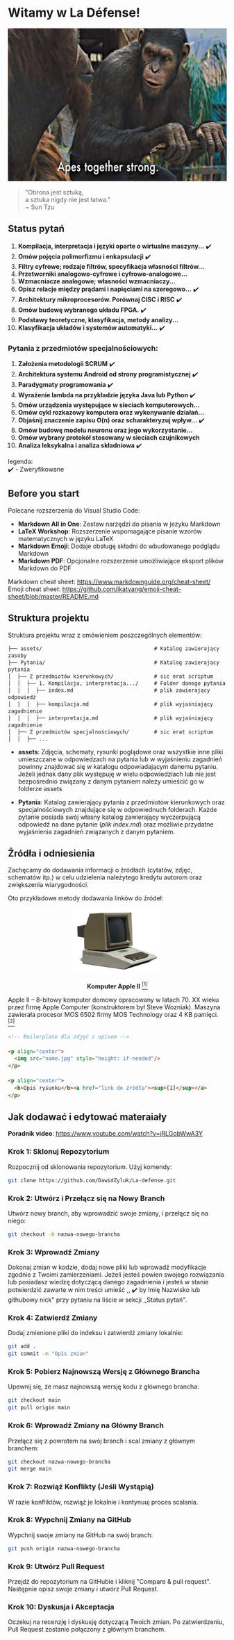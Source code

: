 # Witamy w La Défense!

<p align="center"><img src="assets/image.png" style="height: 352px;"/></p>

> "Obrona jest sztuką,\
> a sztuka nigdy nie jest łatwa."\
> ~ Sun Tzu

## Status pytań

1. **Kompilacja, interpretacja i języki oparte o wirtualne maszyny...** :heavy_check_mark:
2. **Omów pojęcia polimorfizmu i enkapsulacji** :heavy_check_mark:
3. **Filtry cyfrowe; rodzaje filtrów, specyfikacja własności filtrów...**
4. **Przetworniki analogowo-cyfrowe i cyfrowo-analogowe...**
5. **Wzmacniacze analogowe; własności wzmacniaczy...**
6. **Opisz relacje między prądami i napięciami na szeregowo...** :heavy_check_mark:
7. **Architektury mikroprocesorów. Porównaj CISC i RISC** :heavy_check_mark:
8. **Omów budowę wybranego układu FPGA.** :heavy_check_mark:
9. **Podstawy teoretyczne, klasyfikacja, metody analizy...**
10. **Klasyfikacja układów i systemów automatyki...** :heavy_check_mark:
 
### Pytania z przedmiotów specjalnościowych:
1. **Założenia metodologii SCRUM** :heavy_check_mark:
2. **Architektura systemu Android od strony programistycznej** :heavy_check_mark: 
3. **Paradygmaty programowania** :heavy_check_mark:
4. **Wyrażenie lambda na przykładzie języka Java lub Python** :heavy_check_mark:
5. **Omów urządzenia występujące w sieciach komputerowych...**
6. **Omów cykl rozkazowy komputera oraz wykonywanie działań...**
7. **Objaśnij znaczenie zapisu O(n) oraz scharakteryzuj wpływ...** :heavy_check_mark:
8. **Omów budowę modelu neuronu oraz jego wykorzystanie...** 
9. **Omów wybrany protokół stosowany w sieciach czujnikowych** 
10. **Analiza leksykalna i analiza składniowa** :heavy_check_mark:

legenda: \
:heavy_check_mark: - Zweryfikowane


## Before you start

Polecane rozszerzenia do Visual Studio Code:

- **Markdown All in One**: Zestaw narzędzi do pisania w jezyku Markdown
- **LaTeX Workshop**: Rozszerzenie wspomagające pisanie wzorów matematycznych w języku LaTeX
- **Markdown Emoji**: Dodaje obsługę składni do wbudowanego podglądu Markdown 
- **Markdown PDF**: Opcjonalne rozszerzenie umożliwiające eksport plików Markdown do PDF

Markdown cheat sheet: https://www.markdownguide.org/cheat-sheet/ \
Emoji cheat sheet: https://github.com/ikatyang/emoji-cheat-sheet/blob/master/README.md

## Struktura projektu

Struktura projektu wraz z omówieniem poszczególnych elementów:

```
├── assets/                                    # Katalog zawierający zasoby
├── Pytania/                                   # Katalog zawierający pytania
│  ├── Z przedmiotów kierunkowych/             # sic erat scriptum
│  │  ├── 1. Kompilacja, interpretacja.../     # Folder danego pytania
│  │  │  ├── index.md                          # plik zawierający odpowiedź
│  │  │  ├── kompilacja.md                     # plik wyjaśniający zagadnienie
│  │  │  ├── interpretacja.md                  # plik wyjaśniający zagadnienie
│  ├── Z przedmiotów specjalnościowych/        # sic erat scriptum
│  │  ├── ...
```

- **assets**: Zdjęcia, schematy, rysunki poglądowe oraz wszystkie inne pliki umieszczane w odpowiedzach na pytania lub w wyjaśnieniu zagadnień powinny znajdować się w katalogu odpowiadającym danemu pytaniu. Jeżeli jednak dany plik występuję w wielu odpowiedziach lub nie jest bezpośrednio związany z danym pytaniem należy umieścić go w folderze assets

- **Pytania**: Katalog zawierający pytania z przedmiotów kierunkowych oraz specjalnościowych znajdujące się w odpowiednuch folderach. Każde pytanie posiada swój własny katalog zawierający wyczerpującą odpowiedź na dane pytanie (_plik index.md_) oraz możliwie przydatne wyjaśnienia zagadnień związanych z danym pytaniem.

## Żródła i odniesienia

Zachęcamy do dodawania informacji o źródłach (cytatów, zdjęć, schematów itp.) w celu udzielenia należytego kredytu autorom oraz zwiększenia wiarygodności.

Oto przykładowe metody dodawania linków do źródeł:

<p align="center"><img src="assets/apple.png" style="height: 152px;"/></p>

<p align="center">
  <b>Komputer Apple II</b> <a href="https://pl.wikipedia.org/wiki/Apple_II"><sup>[1]</sup></a>
</p>

Apple II – 8-bitowy komputer domowy opracowany w latach 70. XX wieku przez firmę Apple Computer (konstruktorem był Steve Wozniak). Maszyna zawierała procesor MOS 6502 firmy MOS Technology oraz 4 KB pamięci. <a href="https://pl.wikipedia.org/wiki/Apple_II"><sup>[2]</sup></a>

``` HTML
<!-- Boilerplate dla zdjęć z opisem -->

<p align="center"> 
  <img src="name.jpg" style="height: if-needed"/>
</p>

<p align="center">
  <b>Opis rysunku</b><a href="link do źródła"><sup>[1]</sup></a>
</p>

```

## Jak dodawać i edytować materaiały

**Poradnik video**: https://www.youtube.com/watch?v=jRLGobWwA3Y

### Krok 1: Sklonuj Repozytorium

Rozpocznij od sklonowania repozytorium. Użyj komendy:

```bash
git clone https://github.com/DawidZyluk/La-defense.git
```

### Krok 2: Utwórz i Przełącz się na Nowy Branch

Utwórz nowy branch, aby wprowadzić swoje zmiany, i przełącz się na niego:

```bash
git checkout -b nazwa-nowego-brancha
```

### Krok 3: Wprowadź Zmiany

Dokonaj zmian w kodzie, dodaj nowe pliki lub wprowadź modyfikacje zgodnie z Twoimi zamierzeniami. Jeżeli jesteś pewien swojego rozwiązania lub posiadasz wiedzę dotyczącą danego zagadnienia i jesteś w stanie potwierdzić zawarte w nim treści umieść ,, :heavy_check_mark: by Imię Nazwisko lub githubowy nick" przy pytaniu na liście w sekcji ,,Status pytań". 

### Krok 4: Zatwierdź Zmiany

Dodaj zmienione pliki do indeksu i zatwierdź zmiany lokalnie:

```bash
git add .
git commit -m "Opis zmian"
```

### Krok 5: Pobierz Najnowszą Wersję z Głównego Brancha

Upewnij się, że masz najnowszą wersję kodu z głównego brancha:

```bash
git checkout main
git pull origin main
```

### Krok 6: Wprowadź Zmiany na Główny Branch

Przełącz się z powrotem na swój branch i scal zmiany z głównym branchem:

```bash
git checkout nazwa-nowego-brancha
git merge main
```

### Krok 7: Rozwiąż Konflikty (Jeśli Wystąpią)

W razie konfliktów, rozwiąż je lokalnie i kontynuuj proces scalania.

### Krok 8: Wypchnij Zmiany na GitHub

Wypchnij swoje zmiany na GitHub na swój branch:

```bash
git push origin nazwa-nowego-brancha
```

### Krok 9: Utwórz Pull Request

Przejdź do repozytorium na GitHubie i kliknij "Compare & pull request". Następnie opisz swoje zmiany i utwórz Pull Request.

### Krok 10: Dyskusja i Akceptacja

Oczekuj na recenzję i dyskusję dotyczącą Twoich zmian. Po zatwierdzeniu, Pull Request zostanie połączony z głównym branchem.
